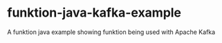 # funktion-java-kafka-example
A funktion java example showing funktion being used with Apache Kafka
